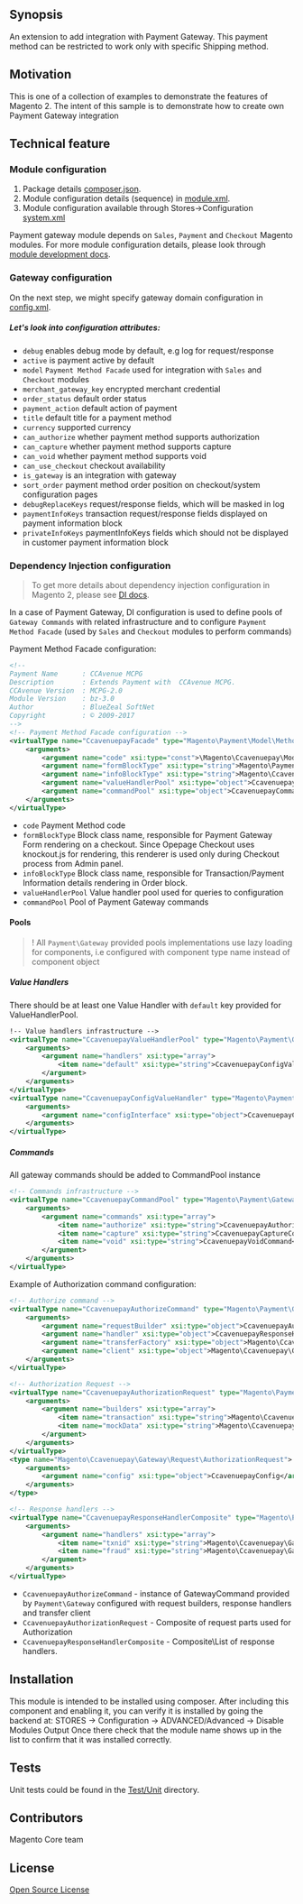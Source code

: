 ## Synopsis
An extension to add integration with Payment Gateway.
This payment method can be restricted to work only with specific Shipping method.

## Motivation
This is one of a collection of examples to demonstrate the features of Magento 2.  The intent of this sample is to demonstrate how to create own Payment Gateway integration

## Technical feature

### Module configuration
1. Package details [composer.json](composer.json).
2. Module configuration details (sequence) in [module.xml](etc/module.xml).
3. Module configuration available through Stores->Configuration [system.xml](etc/adminhtml/system.xml)

Payment gateway module depends on `Sales`, `Payment` and `Checkout` Magento modules.
For more module configuration details, please look through [module development docs](http://devdocs.magento.com/guides/v2.0/extension-dev-guide/module-load-order.html).

### Gateway configuration
On the next step, we might specify gateway domain configuration in [config.xml](etc/config.xml).

##### Let's look into configuration attributes:
 * <code>debug</code> enables debug mode by default, e.g log for request/response
 * <code>active</code> is payment active by default
 * <code>model</code> `Payment Method Facade` used for integration with `Sales` and `Checkout` modules
 * <code>merchant_gateway_key</code> encrypted merchant credential
 * <code>order_status</code> default order status
 * <code>payment_action</code> default action of payment
 * <code>title</code> default title for a payment method
 * <code>currency</code> supported currency
 * <code>can_authorize</code> whether payment method supports authorization
 * <code>can_capture</code> whether payment method supports capture
 * <code>can_void</code> whether payment method supports void
 * <code>can_use_checkout</code> checkout availability
 * <code>is_gateway</code> is an integration with gateway
 * <code>sort_order</code> payment method order position on checkout/system configuration pages
 * <code>debugReplaceKeys</code> request/response fields, which will be masked in log
 * <code>paymentInfoKeys</code> transaction request/response fields displayed on payment information block
 * <code>privateInfoKeys</code> paymentInfoKeys fields which should not be displayed in customer payment information block

### Dependency Injection configuration
> To get more details about dependency injection configuration in Magento 2, please see [DI docs](http://devdocs.magento.com/guides/v2.0/extension-dev-guide/depend-inj.html).

In a case of Payment Gateway, DI configuration is used to define pools of `Gateway Commands` with related infrastructure and to configure `Payment Method Facade` (used by `Sales` and `Checkout` modules to perform commands)

Payment Method Facade configuration:
```xml
<!--
Payment Name      : CCAvenue MCPG
Description		  : Extends Payment with  CCAvenue MCPG.
CCAvenue Version  : MCPG-2.0
Module Version    : bz-3.0
Author			  : BlueZeal SoftNet
Copyright         : © 2009-2017
-->
<!-- Payment Method Facade configuration -->
<virtualType name="CcavenuepayFacade" type="Magento\Payment\Model\Method\Adapter">
    <arguments>
        <argument name="code" xsi:type="const">\Magento\Ccavenuepay\Model\Ui\ConfigProvider::CODE</argument>
        <argument name="formBlockType" xsi:type="string">Magento\Payment\Block\Form</argument>
        <argument name="infoBlockType" xsi:type="string">Magento\Ccavenuepay\Block\Info</argument>
        <argument name="valueHandlerPool" xsi:type="object">CcavenuepayValueHandlerPool</argument>
        <argument name="commandPool" xsi:type="object">CcavenuepayCommandPool</argument>
    </arguments>
</virtualType>
```
 * <code>code</code> Payment Method code
 * <code>formBlockType</code> Block class name, responsible for Payment Gateway Form rendering on a checkout.
  Since Opepage Checkout uses knockout.js for rendering, this renderer is used only during Checkout process from Admin panel.
 * <code>infoBlockType</code> Block class name, responsible for Transaction/Payment Information details rendering in Order block.
 * <code>valueHandlerPool</code> Value handler pool used for queries to configuration
 * <code>commandPool</code> Pool of Payment Gateway commands


#### Pools
> ! All `Payment\Gateway` provided pools implementations use lazy loading for components, i.e configured with component type name instead of component object

##### Value Handlers
There should be at least one Value Handler with `default` key provided for ValueHandlerPool.

```xml
!-- Value handlers infrastructure -->
<virtualType name="CcavenuepayValueHandlerPool" type="Magento\Payment\Gateway\Config\ValueHandlerPool">
    <arguments>
        <argument name="handlers" xsi:type="array">
            <item name="default" xsi:type="string">CcavenuepayConfigValueHandler</item>
        </argument>
    </arguments>
</virtualType>
<virtualType name="CcavenuepayConfigValueHandler" type="Magento\Payment\Gateway\Config\ConfigValueHandler">
    <arguments>
        <argument name="configInterface" xsi:type="object">CcavenuepayConfig</argument>
    </arguments>
</virtualType>
```

##### Commands
All gateway commands should be added to CommandPool instance
```xml
<!-- Commands infrastructure -->
<virtualType name="CcavenuepayCommandPool" type="Magento\Payment\Gateway\Command\CommandPool">
    <arguments>
        <argument name="commands" xsi:type="array">
            <item name="authorize" xsi:type="string">CcavenuepayAuthorizeCommand</item>
            <item name="capture" xsi:type="string">CcavenuepayCaptureCommand</item>
            <item name="void" xsi:type="string">CcavenuepayVoidCommand</item>
        </argument>
    </arguments>
</virtualType>
```

Example of Authorization command configuration:
```xml
<!-- Authorize command -->
<virtualType name="CcavenuepayAuthorizeCommand" type="Magento\Payment\Gateway\Command\GatewayCommand">
    <arguments>
        <argument name="requestBuilder" xsi:type="object">CcavenuepayAuthorizationRequest</argument>
        <argument name="handler" xsi:type="object">CcavenuepayResponseHandlerComposite</argument>
        <argument name="transferFactory" xsi:type="object">Magento\Ccavenuepay\Gateway\Http\TransferFactory</argument>
        <argument name="client" xsi:type="object">Magento\Ccavenuepay\Gateway\Http\Client\ClientMock</argument>
    </arguments>
</virtualType>

<!-- Authorization Request -->
<virtualType name="CcavenuepayAuthorizationRequest" type="Magento\Payment\Gateway\Request\BuilderComposite">
    <arguments>
        <argument name="builders" xsi:type="array">
            <item name="transaction" xsi:type="string">Magento\Ccavenuepay\Gateway\Request\AuthorizationRequest</item>
            <item name="mockData" xsi:type="string">Magento\Ccavenuepay\Gateway\Request\MockDataRequest</item>
        </argument>
    </arguments>
</virtualType>
<type name="Magento\Ccavenuepay\Gateway\Request\AuthorizationRequest">
    <arguments>
        <argument name="config" xsi:type="object">CcavenuepayConfig</argument>
    </arguments>
</type>

<!-- Response handlers -->
<virtualType name="CcavenuepayResponseHandlerComposite" type="Magento\Payment\Gateway\Response\HandlerChain">
    <arguments>
        <argument name="handlers" xsi:type="array">
            <item name="txnid" xsi:type="string">Magento\Ccavenuepay\Gateway\Response\TxnIdHandler</item>
            <item name="fraud" xsi:type="string">Magento\Ccavenuepay\Gateway\Response\FraudHandler</item>
        </argument>
    </arguments>
</virtualType>
```
* `CcavenuepayAuthorizeCommand` - instance of GatewayCommand provided by `Payment\Gateway` configured with request builders, response handlers and transfer client
* `CcavenuepayAuthorizationRequest` - Composite of request parts used for Authorization
* `CcavenuepayResponseHandlerComposite` - Composite\List of response handlers.

## Installation
This module is intended to be installed using composer.  After including this component and enabling it, you can verify it is installed by going the backend at:
STORES -> Configuration -> ADVANCED/Advanced ->  Disable Modules Output
Once there check that the module name shows up in the list to confirm that it was installed correctly.

## Tests
Unit tests could be found in the [Test/Unit](Test/Unit) directory.

## Contributors
Magento Core team

## License
[Open Source License](LICENSE.txt)

